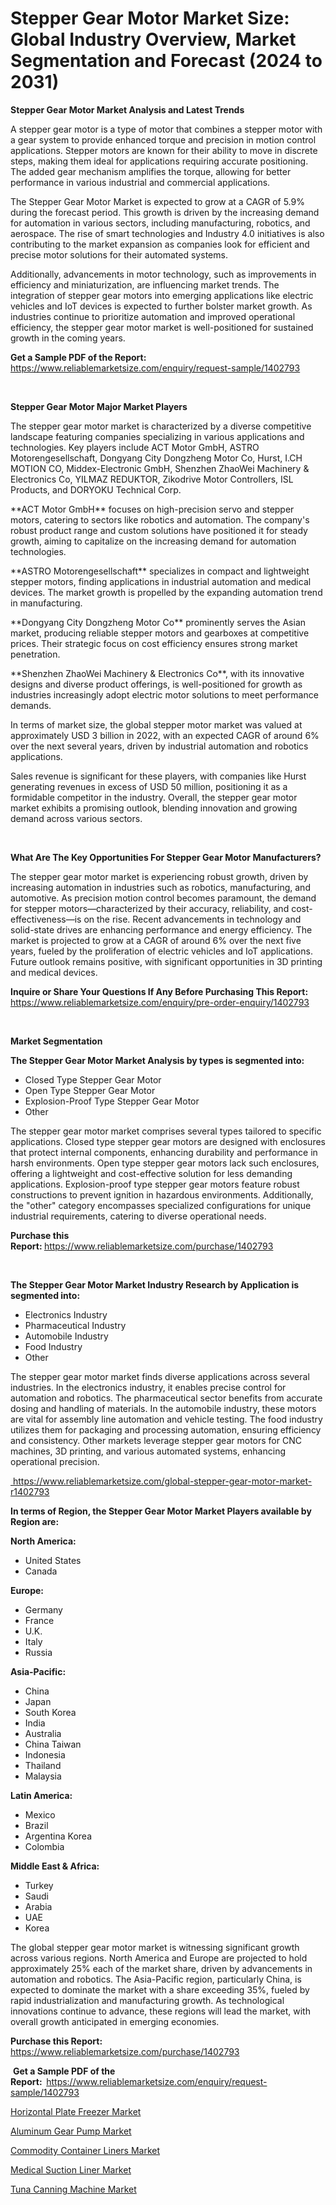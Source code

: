 <p><h1>Stepper Gear Motor Market Size: Global Industry Overview, Market Segmentation and Forecast (2024 to 2031)</h1></p><p><strong>Stepper Gear Motor Market Analysis and Latest Trends</strong></p>
<p><p>A stepper gear motor is a type of motor that combines a stepper motor with a gear system to provide enhanced torque and precision in motion control applications. Stepper motors are known for their ability to move in discrete steps, making them ideal for applications requiring accurate positioning. The added gear mechanism amplifies the torque, allowing for better performance in various industrial and commercial applications.</p><p>The Stepper Gear Motor Market is expected to grow at a CAGR of 5.9% during the forecast period. This growth is driven by the increasing demand for automation in various sectors, including manufacturing, robotics, and aerospace. The rise of smart technologies and Industry 4.0 initiatives is also contributing to the market expansion as companies look for efficient and precise motor solutions for their automated systems. </p><p>Additionally, advancements in motor technology, such as improvements in efficiency and miniaturization, are influencing market trends. The integration of stepper gear motors into emerging applications like electric vehicles and IoT devices is expected to further bolster market growth. As industries continue to prioritize automation and improved operational efficiency, the stepper gear motor market is well-positioned for sustained growth in the coming years.</p></p>
<p><strong>Get a Sample PDF of the Report:&nbsp;</strong> <a href="https://www.reliablemarketsize.com/enquiry/request-sample/1402793?utm_campaign=1133&utm_medium=2&utm_source=Github&utm_content=ia&utm_term=23102024&utm_id=stepper-gear-motor">https://www.reliablemarketsize.com/enquiry/request-sample/1402793</a></p>
<p>&nbsp;</p>
<p><strong>Stepper Gear Motor Major Market Players</strong></p>
<p><p>The stepper gear motor market is characterized by a diverse competitive landscape featuring companies specializing in various applications and technologies. Key players include ACT Motor GmbH, ASTRO Motorengesellschaft, Dongyang City Dongzheng Motor Co, Hurst, I.CH MOTION CO, Middex-Electronic GmbH, Shenzhen ZhaoWei Machinery & Electronics Co, YILMAZ REDUKTOR, Zikodrive Motor Controllers, ISL Products, and DORYOKU Technical Corp.</p><p>**ACT Motor GmbH** focuses on high-precision servo and stepper motors, catering to sectors like robotics and automation. The company's robust product range and custom solutions have positioned it for steady growth, aiming to capitalize on the increasing demand for automation technologies.</p><p>**ASTRO Motorengesellschaft** specializes in compact and lightweight stepper motors, finding applications in industrial automation and medical devices. The market growth is propelled by the expanding automation trend in manufacturing.</p><p>**Dongyang City Dongzheng Motor Co** prominently serves the Asian market, producing reliable stepper motors and gearboxes at competitive prices. Their strategic focus on cost efficiency ensures strong market penetration.</p><p>**Shenzhen ZhaoWei Machinery & Electronics Co**, with its innovative designs and diverse product offerings, is well-positioned for growth as industries increasingly adopt electric motor solutions to meet performance demands.</p><p>In terms of market size, the global stepper motor market was valued at approximately USD 3 billion in 2022, with an expected CAGR of around 6% over the next several years, driven by industrial automation and robotics applications. </p><p>Sales revenue is significant for these players, with companies like Hurst generating revenues in excess of USD 50 million, positioning it as a formidable competitor in the industry. Overall, the stepper gear motor market exhibits a promising outlook, blending innovation and growing demand across various sectors.</p></p>
<p>&nbsp;</p>
<p><strong>What Are The Key Opportunities For Stepper Gear Motor Manufacturers?</strong></p>
<p><p>The stepper gear motor market is experiencing robust growth, driven by increasing automation in industries such as robotics, manufacturing, and automotive. As precision motion control becomes paramount, the demand for stepper motors—characterized by their accuracy, reliability, and cost-effectiveness—is on the rise. Recent advancements in technology and solid-state drives are enhancing performance and energy efficiency. The market is projected to grow at a CAGR of around 6% over the next five years, fueled by the proliferation of electric vehicles and IoT applications. Future outlook remains positive, with significant opportunities in 3D printing and medical devices.</p></p>
<p><strong>Inquire or Share Your Questions If Any Before Purchasing This Report:</strong> <a href="https://www.reliablemarketsize.com/enquiry/pre-order-enquiry/1402793?utm_campaign=1133&utm_medium=2&utm_source=Github&utm_content=ia&utm_term=23102024&utm_id=stepper-gear-motor">https://www.reliablemarketsize.com/enquiry/pre-order-enquiry/1402793</a></p>
<p>&nbsp;</p>
<p><strong>Market Segmentation</strong></p>
<p><strong>The Stepper Gear Motor Market Analysis by types is segmented into:</strong></p>
<p><ul><li>Closed Type Stepper Gear Motor</li><li>Open Type Stepper Gear Motor</li><li>Explosion-Proof Type Stepper Gear Motor</li><li>Other</li></ul></p>
<p><p>The stepper gear motor market comprises several types tailored to specific applications. Closed type stepper gear motors are designed with enclosures that protect internal components, enhancing durability and performance in harsh environments. Open type stepper gear motors lack such enclosures, offering a lightweight and cost-effective solution for less demanding applications. Explosion-proof type stepper gear motors feature robust constructions to prevent ignition in hazardous environments. Additionally, the "other" category encompasses specialized configurations for unique industrial requirements, catering to diverse operational needs.</p></p>
<p><strong>Purchase this Report:&nbsp;</strong><a href="https://www.reliablemarketsize.com/purchase/1402793?utm_campaign=1133&utm_medium=2&utm_source=Github&utm_content=ia&utm_term=23102024&utm_id=stepper-gear-motor">https://www.reliablemarketsize.com/purchase/1402793</a></p>
<p>&nbsp;</p>
<p><strong>The Stepper Gear Motor Market Industry Research by Application is segmented into:</strong></p>
<p><ul><li>Electronics Industry</li><li>Pharmaceutical Industry</li><li>Automobile Industry</li><li>Food Industry</li><li>Other</li></ul></p>
<p><p>The stepper gear motor market finds diverse applications across several industries. In the electronics industry, it enables precise control for automation and robotics. The pharmaceutical sector benefits from accurate dosing and handling of materials. In the automobile industry, these motors are vital for assembly line automation and vehicle testing. The food industry utilizes them for packaging and processing automation, ensuring efficiency and consistency. Other markets leverage stepper gear motors for CNC machines, 3D printing, and various automated systems, enhancing operational precision.</p></p>
<p><a href="https://www.reliablemarketsize.com/global-stepper-gear-motor-market-r1402793?utm_campaign=1133&utm_medium=2&utm_source=Github&utm_content=ia&utm_term=23102024&utm_id=stepper-gear-motor">&nbsp;https://www.reliablemarketsize.com/global-stepper-gear-motor-market-r1402793</a></p>
<p><strong>In terms of Region, the Stepper Gear Motor Market Players available by Region are:</strong></p>
<p>
    <p> <strong> North America: </strong>
        <ul>
            <li>United States</li>
            <li>Canada</li>
        </ul>
        </p> 
    <p> <strong> Europe: </strong>
        <ul>
            <li>Germany</li>
            <li>France</li>
            <li>U.K.</li>
            <li>Italy</li>
            <li>Russia</li>
        </ul>
        </p> 
    <p> <strong> Asia-Pacific: </strong>
        <ul>
            <li>China</li>
            <li>Japan</li>
            <li>South Korea</li>
            <li>India</li>
            <li>Australia</li>
            <li>China Taiwan</li>
            <li>Indonesia</li>
            <li>Thailand</li>
            <li>Malaysia</li>
        </ul>
        </p> 
    <p> <strong> Latin America: </strong>
        <ul>
            <li>Mexico</li>
            <li>Brazil</li>
            <li>Argentina Korea</li>
            <li>Colombia</li>
        </ul>
        </p> 
    <p> <strong> Middle East & Africa: </strong>
        <ul>
            <li>Turkey</li>
            <li>Saudi</li>
            <li>Arabia</li>
            <li>UAE</li>
            <li>Korea</li>
        </ul>
    </p>
    </p>
<p><p>The global stepper gear motor market is witnessing significant growth across various regions. North America and Europe are projected to hold approximately 25% each of the market share, driven by advancements in automation and robotics. The Asia-Pacific region, particularly China, is expected to dominate the market with a share exceeding 35%, fueled by rapid industrialization and manufacturing growth. As technological innovations continue to advance, these regions will lead the market, with overall growth anticipated in emerging economies.</p></p>
<p><strong>Purchase this Report: </strong><a href="https://www.reliablemarketsize.com/purchase/1402793?utm_campaign=1133&utm_medium=2&utm_source=Github&utm_content=ia&utm_term=23102024&utm_id=stepper-gear-motor">https://www.reliablemarketsize.com/purchase/1402793</a></p>
<p>&nbsp;<strong>Get a Sample PDF of the Report:&nbsp;&nbsp;</strong><a href="https://www.reliablemarketsize.com/enquiry/request-sample/1402793?utm_campaign=1133&utm_medium=2&utm_source=Github&utm_content=ia&utm_term=23102024&utm_id=stepper-gear-motor">https://www.reliablemarketsize.com/enquiry/request-sample/1402793</a></p>
<p><strong></strong></p>
<p><p><a href="https://issuu.com/reportprime-2/docs/horizontal-plate-freezer-market-siz_31cc02818b5f97?utm_campaign=1133&utm_medium=2&utm_source=Github&utm_content=ia&utm_term=23102024&utm_id=stepper-gear-motor">Horizontal Plate Freezer Market</a></p><p><a href="https://github.com/rosalee3esue/Market-Research-Report-List-1/blob/main/aluminum-gear-pump-market.md?utm_campaign=1133&utm_medium=2&utm_source=Github&utm_content=ia&utm_term=23102024&utm_id=stepper-gear-motor">Aluminum Gear Pump Market</a></p><p><a href="https://www.linkedin.com/pulse/commodity-container-liners-market-industry-landscape-growth-kcome?utm_campaign=1133&utm_medium=2&utm_source=Github&utm_content=ia&utm_term=23102024&utm_id=stepper-gear-motor">Commodity Container Liners Market</a></p><p><a href="https://www.linkedin.com/pulse/medical-suction-liner-market-global-regional-analysis-hjpye?utm_campaign=1133&utm_medium=2&utm_source=Github&utm_content=ia&utm_term=23102024&utm_id=stepper-gear-motor">Medical Suction Liner Market</a></p><p><a href="https://issuu.com/reportprime-2/docs/tuna-canning-machine-market-size-20_bb4e5c955f1462?utm_campaign=1133&utm_medium=2&utm_source=Github&utm_content=ia&utm_term=23102024&utm_id=stepper-gear-motor">Tuna Canning Machine Market</a></p></p>